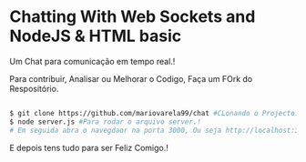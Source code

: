 
# Chatting With Web Sockets and NodeJS & HTML basic

Um Chat para comunicação em tempo real.!

Para contribuir, Analisar ou Melhorar o Codigo, Faça um FOrk do Respositório.

```bash

$ git clone https://github.com/mariovarela99/chat #CLonando o Projecto.!
$ node server.js #Para rodar o arquivo server.!
# Em seguida abra o navegdaor na porta 3000, Ou seja http://localhost:3000/ 

```

E depois tens tudo para ser Feliz Comigo.!
